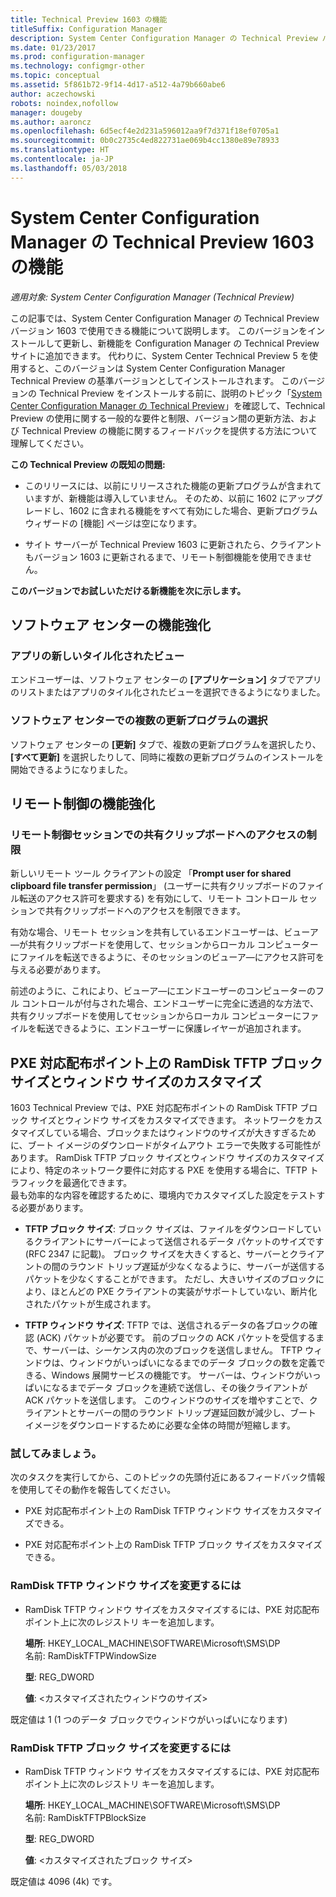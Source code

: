 ```yaml
---
title: Technical Preview 1603 の機能
titleSuffix: Configuration Manager
description: System Center Configuration Manager の Technical Preview バージョン 1603 で使用できる機能について説明します。
ms.date: 01/23/2017
ms.prod: configuration-manager
ms.technology: configmgr-other
ms.topic: conceptual
ms.assetid: 5f861b72-9f14-4d17-a512-4a79b660abe6
author: aczechowski
robots: noindex,nofollow
manager: dougeby
ms.author: aaroncz
ms.openlocfilehash: 6d5ecf4e2d231a596012aa9f7d371f18ef0705a1
ms.sourcegitcommit: 0b0c2735c4ed822731ae069b4cc1380e89e78933
ms.translationtype: HT
ms.contentlocale: ja-JP
ms.lasthandoff: 05/03/2018
---
```

# <a name="capabilities-in-technical-preview-1603-for-system-center-configuration-manager"></a>System Center Configuration Manager の Technical Preview 1603 の機能

*適用対象: System Center Configuration Manager (Technical Preview)*

この記事では、System Center Configuration Manager の Technical Preview バージョン 1603 で使用できる機能について説明します。 このバージョンをインストールして更新し、新機能を Configuration Manager の Technical Preview サイトに追加できます。 代わりに、System Center Technical Preview 5 を使用すると、このバージョンは System Center Configuration Manager Technical Preview の基準バージョンとしてインストールされます。 このバージョンの Technical Preview をインストールする前に、説明のトピック「[System Center Configuration Manager の Technical Preview](../../core/get-started/technical-preview.md)」を確認して、Technical Preview の使用に関する一般的な要件と制限、バージョン間の更新方法、および Technical Preview の機能に関するフィードバックを提供する方法について理解してください。  

 **この Technical Preview の既知の問題:**  

-   このリリースには、以前にリリースされた機能の更新プログラムが含まれていますが、新機能は導入していません。 そのため、以前に 1602 にアップグレードし、1602 に含まれる機能をすべて有効にした場合、更新プログラム ウィザードの [機能] ページは空になります。  

-   サイト サーバーが Technical Preview 1603 に更新されたら、クライアントもバージョン 1603 に更新されるまで、リモート制御機能を使用できません。  

 **このバージョンでお試しいただける新機能を次に示します。**  

##  <a name="BKMK_SC1603"></a> ソフトウェア センターの機能強化  

### <a name="new-tiled-view-for-apps"></a>アプリの新しいタイル化されたビュー  
 エンドユーザーは、ソフトウェア センターの **[アプリケーション]** タブでアプリのリストまたはアプリのタイル化されたビューを選択できるようになりました。  

### <a name="select-multiple-updates-in-software-center"></a>ソフトウェア センターでの複数の更新プログラムの選択  
 ソフトウェア センターの **[更新]** タブで、複数の更新プログラムを選択したり、**[すべて更新]** を選択したりして、同時に複数の更新プログラムのインストールを開始できるようになりました。  

##  <a name="BKMK_RC1603"></a> リモート制御の機能強化  

### <a name="limit-shared-clipboard-access-in-a-remote-control-session"></a>リモート制御セッションでの共有クリップボードへのアクセスの制限  
 新しいリモート ツール クライアントの設定 「**Prompt user for shared clipboard file transfer permission**」 (ユーザーに共有クリップボードのファイル転送のアクセス許可を要求する) を有効にして、リモート コントロール セッションで共有クリップボードへのアクセスを制限できます。  

 有効な場合、リモート セッションを共有しているエンドユーザーは、ビューア―が共有クリップボードを使用して、セッションからローカル コンピューターにファイルを転送できるように、そのセッションのビューア―にアクセス許可を与える必要があります。  

 前述のように、これにより、ビューア―にエンドユーザーのコンピューターのフル コントロールが付与された場合、エンドユーザーに完全に透過的な方法で、共有クリップボードを使用してセッションからローカル コンピューターにファイルを転送できるように、エンドユーザーに保護レイヤーが追加されます。  

##  <a name="BKMK_RamDiskTFTP"></a> PXE 対応配布ポイント上の RamDisk TFTP ブロック サイズとウィンドウ サイズのカスタマイズ  
 1603 Technical Preview では、PXE 対応配布ポイントの RamDisk TFTP ブロック サイズとウィンドウ サイズをカスタマイズできます。 ネットワークをカスタマイズしている場合、ブロックまたはウィンドウのサイズが大きすぎるために、ブート イメージのダウンロードがタイムアウト エラーで失敗する可能性があります。 RamDisk TFTP ブロック サイズとウィンドウ サイズのカスタマイズにより、特定のネットワーク要件に対応する PXE を使用する場合に、TFTP トラフィックを最適化できます。   
最も効率的な内容を確認するために、環境内でカスタマイズした設定をテストする必要があります。  

-   **TFTP ブロック サイズ**: ブロック サイズは、ファイルをダウンロードしているクライアントにサーバーによって送信されるデータ パケットのサイズです (RFC 2347 に記載)。 ブロック サイズを大きくすると、サーバーとクライアントの間のラウンド トリップ遅延が少なくなるように、サーバーが送信するパケットを少なくすることができます。 ただし、大きいサイズのブロックにより、ほとんどの PXE クライアントの実装がサポートしていない、断片化されたパケットが生成されます。  

-   **TFTP ウィンドウ サイズ**: TFTP では、送信されるデータの各ブロックの確認 (ACK) パケットが必要です。 前のブロックの ACK パケットを受信するまで、サーバーは、シーケンス内の次のブロックを送信しません。 TFTP ウィンドウは、ウィンドウがいっぱいになるまでのデータ ブロックの数を定義できる、Windows 展開サービスの機能です。 サーバーは、ウィンドウがいっぱいになるまでデータ ブロックを連続で送信し、その後クライアントが ACK パケットを送信します。 このウィンドウのサイズを増やすことで、クライアントとサーバーの間のラウンド トリップ遅延回数が減少し、ブート イメージをダウンロードするために必要な全体の時間が短縮します。  

### <a name="try-it-out"></a>試してみましょう。  
 次のタスクを実行してから、このトピックの先頭付近にあるフィードバック情報を使用してその動作を報告してください。  

-   PXE 対応配布ポイント上の RamDisk TFTP ウィンドウ サイズをカスタマイズできる。  

-   PXE 対応配布ポイント上の RamDisk TFTP ブロック サイズをカスタマイズできる。  

### <a name="to-modify-the-ramdisk-tftp-window-size"></a>RamDisk TFTP ウィンドウ サイズを変更するには  

-   RamDisk TFTP ウィンドウ サイズをカスタマイズするには、PXE 対応配布ポイント上に次のレジストリ キーを追加します。  

     **場所**: HKEY_LOCAL_MACHINE\SOFTWARE\Microsoft\SMS\DP  
    名前: RamDiskTFTPWindowSize  

     **型**: REG_DWORD  

     **値**: &lt;カスタマイズされたウィンドウのサイズ\>  

 既定値は 1 (1 つのデータ ブロックでウィンドウがいっぱいになります)  

### <a name="to-modify-the-ramdisk-tftp-block-size"></a>RamDisk TFTP ブロック サイズを変更するには  

-   RamDisk TFTP ウィンドウ サイズをカスタマイズするには、PXE 対応配布ポイント上に次のレジストリ キーを追加します。  

     **場所**: HKEY_LOCAL_MACHINE\SOFTWARE\Microsoft\SMS\DP  
    名前: RamDiskTFTPBlockSize  

     **型**: REG_DWORD  

     **値**: &lt;カスタマイズされたブロック サイズ\>  

 既定値は 4096 (4k) です。  
